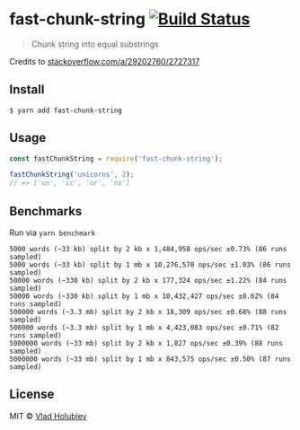 # fast-chunk-string [![Build Status](https://travis-ci.org/vladgolubev/fast-chunk-string.svg?branch=master)](https://travis-ci.org/vladgolubev/fast-chunk-string)

> Chunk string into equal substrings

Credits to [stackoverflow.com/a/29202760/2727317](https://stackoverflow.com/a/29202760/2727317)

## Install

```
$ yarn add fast-chunk-string
```

## Usage

```js
const fastChunkString = require('fast-chunk-string');

fastChunkString('unicorns', 2);
// => ['un', 'ic', 'or', 'ns']
```

## Benchmarks

Run via `yarn benchmark`

```
5000 words (~33 kb) split by 2 kb x 1,484,958 ops/sec ±0.73% (86 runs sampled)
5000 words (~33 kb) split by 1 mb x 10,276,570 ops/sec ±1.03% (86 runs sampled)
50000 words (~330 kb) split by 2 kb x 177,324 ops/sec ±1.22% (84 runs sampled)
50000 words (~330 kb) split by 1 mb x 10,432,427 ops/sec ±0.62% (84 runs sampled)
500000 words (~3.3 mb) split by 2 kb x 18,309 ops/sec ±0.68% (88 runs sampled)
500000 words (~3.3 mb) split by 1 mb x 4,423,083 ops/sec ±0.71% (82 runs sampled)
5000000 words (~33 mb) split by 2 kb x 1,827 ops/sec ±0.39% (88 runs sampled)
5000000 words (~33 mb) split by 1 mb x 843,575 ops/sec ±0.50% (87 runs sampled)
```

## License

MIT © [Vlad Holubiev](https://vladholubiev.com)
